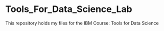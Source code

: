 # Tools_For_Data_Science_Lab
This repository holds my files for the IBM Course: Tools for Data Science
